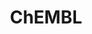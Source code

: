 ---
bigquery: https://console.cloud.google.com/bigquery?p=patents-public-data&d=ebi_chembl&page=dataset
citation: '"The ChEMBL database in 2017." Anna Gaulton, Anne Hersey, Michał Nowotka,
  A Patrícia Bento, Jon Chambers, David Mendez, Prudence Mutowo, Francis Atkinson,
  Louisa J Bellis, Elena Cibrián-Uhalte, Mark Davies, Nathan Dedman, Anneli Karlsson,
  María Paula Magariños, John P Overington, George Papadatos, Ines Smit, Andrew R
  Leach Nucleic acids Research (2017) 45 (Database Issue), D945-D954'
contributors: European Bioinformatics Institute
cost: None
description: ChEMBL Data is a manually curated database of small molecules used in
  drug discovery, including information about existing patented drugs.
documentation: 'schema: https://www.ebi.ac.uk/chembl/db_schema


  '
last_edit: Mon, 04 Apr 2022 19:07:30 GMT
location: https://console.cloud.google.com/marketplace/product/google_patents_public_datasets/chembl
maintained_by: EMBL-EBI, an outstation of European Molecular Biology Laboratory
related_publications: '

  ChEMBL: towards direct deposition of bioassay data.


  Mendez D, Gaulton A, Bento AP, Chambers J, De Veij M, Félix E, Magariños MP, Mosquera
  JF, Mutowo P, Nowotka M, Gordillo-Marañón M, Hunter F, Junco L, Mugumbate G, Rodriguez-Lopez
  M, Atkinson F, Bosc N, Radoux CJ, Segura-Cabrera A, Hersey A, Leach AR.


  — Nucleic Acids Res. 2019; 47(D1):D930-D940. doi: 10.1093/nar/gky1075

  '
schema_fields: '[''year'', ''related_tid'', ''black_box_warning'', ''psa'', ''protclasssyn_id'',
  ''usan_substem'', ''molfile'', ''alert_id'', ''enzyme_tid'', ''assay_desc'', ''pref_name'',
  ''active_ingredient'', ''warning_id'', ''l7'', ''pchembl_value'', ''aromatic_rings'',
  ''mol_irac_id'', ''rgid'', ''inorganic_flag'', ''innovator_company'', ''last_active'',
  ''patent_expire_date'', ''uberon_id'', ''oc_id'', ''l6'', ''normal_range_max'',
  ''mutation'', ''curated_by'', ''level3_description'', ''ro3_pass'', ''num_alerts'',
  ''cidx'', ''version'', ''db_version'', ''drug_record_id'', ''irac_code'', ''parent_type'',
  ''pubmed_id'', ''component_type'', ''previous_company'', ''sequence_md5sum'', ''definition'',
  ''alert_name'', ''withdrawn_class'', ''clo_id'', ''ridx'', ''entity_id'', ''company'',
  ''pathway_id'', ''level4_description'', ''l5'', ''target_mapping'', ''first_approval'',
  ''ref_url'', ''bao_endpoint'', ''volume'', ''updated_on'', ''efo_term'', ''cx_most_bpka'',
  ''compound_name'', ''cpd_str_alert_id'', ''synonyms'', ''l3'', ''first_page'', ''molecular_mechanism'',
  ''prod_pat_id'', ''label'', ''le'', ''disease_efficacy'', ''who_name'', ''rtb'',
  ''src_description'', ''major_class'', ''usan_stem_definition'', ''level4'', ''sitecomp_id'',
  ''enzyme_name'', ''natural_product'', ''result_flag'', ''domain_id'', ''cx_logd'',
  ''syn_type'', ''units'', ''published_type'', ''status'', ''mc_target_type'', ''homologue'',
  ''warning_country'', ''type'', ''level1'', ''l2'', ''ddd_admr'', ''hrac_code'',
  ''usan_stem_id'', ''country'', ''standard_inchi_key'', ''standard_value'', ''potential_duplicate'',
  ''site_id'', ''source'', ''parent_molregno'', ''dosage_form'', ''tid_fixed'', ''l8'',
  ''num_lipinski_ro5_violations'', ''assay_subcellular_fraction'', ''max_phase_for_ind'',
  ''doc_type'', ''as_id'', ''warning_type'', ''bao_id'', ''compd_id'', ''go_id'',
  ''approval_date'', ''stem'', ''trade_name'', ''activity_count'', ''end_position'',
  ''met_conversion'', ''protein_class_desc'', ''co_stem_id'', ''subgroup'', ''target_type'',
  ''path'', ''tax_id'', ''ref_id'', ''ap_id'', ''qed_weighted'', ''frac_code'', ''parent_id'',
  ''polymer_flag'', ''isoform'', ''ref_type'', ''job_id'', ''level1_description'',
  ''publication_number'', ''published_units'', ''authors'', ''max_phase'', ''hbd_lipinski'',
  ''hbd'', ''activity_comment'', ''formulation_id'', ''targrel_id'', ''cx_logp'',
  ''standard_type'', ''met_id'', ''domain_type'', ''class_level'', ''tbl'', ''standard_text_value'',
  ''class_type'', ''assay_organism'', ''annotation'', ''assay_id'', ''cell_description'',
  ''relationship'', ''stem_class'', ''mol_hrac_id'', ''action_type'', ''patent_use_code'',
  ''level2_description'', ''irac_class_id'', ''pathway_key'', ''standard_inchi'',
  ''dosed_ingredient'', ''standard_units'', ''sequence'', ''standard_upper_value'',
  ''comp_class_id'', ''acd_logp'', ''last_page'', ''start_position'', ''patent_no'',
  ''mw_freebase'', ''assay_source'', ''abstract'', ''withdrawn_reason'', ''parenteral'',
  ''predbind_id'', ''qudt_units'', ''chembl_id'', ''domain_description'', ''parameter_type'',
  ''site_name'', ''molsyn_id'', ''acd_most_apka'', ''ass_cls_map_id'', ''warnref_id'',
  ''species_group_flag'', ''direct_interaction'', ''topical'', ''prodrug'', ''acd_most_bpka'',
  ''doc_id'', ''confidence_score'', ''target_desc'', ''nda_type'', ''mecref_id'',
  ''assay_class_id'', ''tid'', ''helm_notation'', ''ad_type'', ''oral'', ''l1'', ''substrate_record_id'',
  ''aspect'', ''smid'', ''mechanism_of_action'', ''targcomp_id'', ''value'', ''patent_id'',
  ''downgraded'', ''metabolite_record_id'', ''assay_strain'', ''normal_range_min'',
  ''withdrawn_flag'', ''cell_source_tissue'', ''hba'', ''updated_by'', ''journal'',
  ''ingredient'', ''mol_atc_id'', ''atc_code'', ''level5'', ''set_name'', ''mol_frac_id'',
  ''warning_class'', ''drugind_id'', ''met_comment'', ''level3'', ''applicant_full_name'',
  ''protein_class_synonym'', ''acd_logd'', ''mechanism_comment'', ''who_extra'', ''source_domain_id'',
  ''assay_param_id'', ''parent_go_id'', ''src_id'', ''molregno'', ''mc_tax_id'', ''chirality'',
  ''record_id'', ''structure_type'', ''entity_type'', ''therapeutic_flag'', ''product_id'',
  ''route'', ''creation_date'', ''mec_id'', ''ddd_comment'', ''hba_lipinski'', ''idx'',
  ''src_assay_id'', ''description'', ''doi'', ''availability_type'', ''full_molformula'',
  ''alert_set_id'', ''parameter_value'', ''chebi_par_id'', ''heavy_atoms'', ''frac_class_id'',
  ''assay_type'', ''assay_tissue'', ''molecular_species'', ''mesh_id'', ''smarts'',
  ''binding_site_comment'', ''indication_class'', ''cell_ontology_id'', ''orig_description'',
  ''mc_target_name'', ''l4'', ''title'', ''name'', ''cell_id'', ''drug_substance_flag'',
  ''src_compound_id'', ''assay_category'', ''cell_source_organism'', ''toid'', ''site_residues'',
  ''standard_flag'', ''relationship_type'', ''component_id'', ''upper_value'', ''sei'',
  ''res_stem_id'', ''mw_monoisotopic'', ''comp_go_id'', ''cellosaurus_id'', ''stat'',
  ''assay_test_type'', ''ddd_id'', ''selectivity_comment'', ''compsyn_id'', ''bto_id'',
  ''data_validity_comment'', ''first_in_class'', ''priority'', ''curation_comment'',
  ''indref_id'', ''protein_class_id'', ''caloha_id'', ''drug_product_flag'', ''log_id'',
  ''domain_name'', ''lle'', ''metref_id'', ''submission_date'', ''usan_year'', ''issue'',
  ''published_value'', ''tissue_id'', ''mesh_heading'', ''cell_name'', ''organism'',
  ''variant_id'', ''level2'', ''warning_description'', ''mc_target_accession'', ''ddd_value'',
  ''actsm_id'', ''ddd_units'', ''hrac_class_id'', ''accession'', ''full_mwt'', ''assay_tax_id'',
  ''mc_organism'', ''research_stem'', ''warning_year'', ''compound_key'', ''standard_relation'',
  ''strength'', ''efo_id'', ''confidence'', ''aidx'', ''cell_source_tax_id'', ''active_molregno'',
  ''biocomp_id'', ''published_relation'', ''text_value'', ''prediction_method'', ''std_act_id'',
  ''activity_id'', ''num_ro5_violations'', ''bei'', ''usan_stem'', ''molecule_type'',
  ''assay_cell_type'', ''withdrawn_country'', ''src_short_name'', ''cx_most_apka'',
  ''alogp'', ''short_name'', ''uo_units'', ''canonical_smiles'', ''comments'', ''component_synonym'',
  ''bao_format'', ''cl_lincs_id'', ''relation'', ''relationship_desc'', ''withdrawn_year'',
  ''db_source'', ''delist_flag'']'
shortname: chembl
tags:
- biotechnology
- health
- chemical
- bioinformatics
- medical
terms_of_use: CC BY-SA 3.0
title: ChEMBL
uuid: e232a192-965c-4ec9-904c-155b6dfe56c5
---